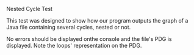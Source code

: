 Nested Cycle Test

This test was designed to show how our program outputs the graph of a Java file containing several cycles, nested or not.

No errors should be displayed onthe console and the file's PDG is displayed.
Note the loops' representation on the PDG.
